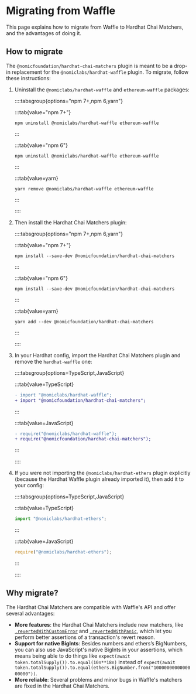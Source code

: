 # Migrating from Waffle

This page explains how to migrate from Waffle to Hardhat Chai Matchers, and the advantages of doing it.

## How to migrate

The `@nomicfoundation/hardhat-chai-matchers` plugin is meant to be a drop-in replacement for the `@nomiclabs/hardhat-waffle` plugin. To migrate, follow these instructions:

1. Uninstall the `@nomiclabs/hardhat-waffle` and `ethereum-waffle` packages:

   ::::tabsgroup{options="npm 7+,npm 6,yarn"}

   :::tab{value="npm 7+"}

   ```
   npm uninstall @nomiclabs/hardhat-waffle ethereum-waffle
   ```

   :::

   :::tab{value="npm 6"}

   ```
   npm uninstall @nomiclabs/hardhat-waffle ethereum-waffle
   ```

   :::

   :::tab{value=yarn}

   ```
   yarn remove @nomiclabs/hardhat-waffle ethereum-waffle
   ```

   :::

   ::::

2. Then install the Hardhat Chai Matchers plugin:

   ::::tabsgroup{options="npm 7+,npm 6,yarn"}

   :::tab{value="npm 7+"}

   ```
   npm install --save-dev @nomicfoundation/hardhat-chai-matchers
   ```

   :::

   :::tab{value="npm 6"}

   ```
   npm install --save-dev @nomicfoundation/hardhat-chai-matchers
   ```

   :::

   :::tab{value=yarn}

   ```
   yarn add --dev @nomicfoundation/hardhat-chai-matchers
   ```

   :::

   ::::

3. In your Hardhat config, import the Hardhat Chai Matchers plugin and remove the `hardhat-waffle` one:

   ::::tabsgroup{options=TypeScript,JavaScript}

   :::tab{value=TypeScript}

   ```diff
   - import "@nomiclabs/hardhat-waffle";
   + import "@nomicfoundation/hardhat-chai-matchers";
   ```

   :::

   :::tab{value=JavaScript}

   ```diff
   - require("@nomiclabs/hardhat-waffle");
   + require("@nomicfoundation/hardhat-chai-matchers");
   ```

   :::

   ::::

4. If you were not importing the `@nomiclabs/hardhat-ethers` plugin explicitly (because the Hardhat Waffle plugin already imported it), then add it to your config:

   ::::tabsgroup{options=TypeScript,JavaScript}

   :::tab{value=TypeScript}

   ```ts
   import "@nomiclabs/hardhat-ethers";
   ```

   :::

   :::tab{value=JavaScript}

   ```js
   require("@nomiclabs/hardhat-ethers");
   ```

   :::

   ::::

## Why migrate?

The Hardhat Chai Matchers are compatible with Waffle's API and offer several advantages:

- **More features**: the Hardhat Chai Matchers include new matchers, like [`.revertedWithCustomError`](./reference#.revertedwithcustomerror) and [`.revertedWithPanic`](/chai-matchers/reference.md#.revertedwithpanic), which let you perform better assertions of a transaction's revert reason.
- **Support for native BigInts**: Besides numbers and ethers’s BigNumbers, you can also use JavaScript's native BigInts in your assertions, which means being able to do things like `expect(await token.totalSupply()).to.equal(10n**18n)` instead of `expect(await token.totalSupply()).to.equal(ethers.BigNumber.from("1000000000000000000"))`.
- **More reliable**: Several problems and minor bugs in Waffle's matchers are fixed in the Hardhat Chai Matchers.
